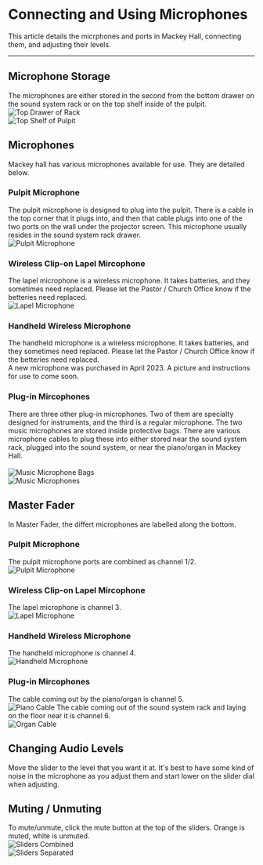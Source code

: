 # Connecting and Using Microphones

This article details the micrphones and ports in Mackey Hall, connecting them, and adjusting their levels.

---

## Microphone Storage
  The microphones are either stored in the second from the bottom drawer on the sound system rack or on the top shelf inside of the pulpit. 
  <br>![Top Drawer of Rack](../../assets/images/audio/microphones/sound_system_rack_top_drawer.png)
  <br>![Top Shelf of Pulpit](../../assets/images/audio/microphones/pulpit_top_shelf.png)

## Microphones
  Mackey hall has various microphones available for use. They are detailed below.

### Pulpit Microphone
  The pulpit microphone is designed to plug into the pulpit. There is a cable in the top corner that it plugs into, and then that cable plugs into one of the two ports on the wall under the projector screen. This microphone usually resides in the sound system rack drawer.
  <br>![Pulpit Microphone](../../assets/images/audio/microphones/pulpit_microphone.png)

### Wireless Clip-on Lapel Mircophone
  The lapel microphone is a wireless microphone. It takes batteries, and they sometimes need replaced. Please let the Pastor / Church Office know if the betteries need replaced.
  <br>![Lapel Microphone](../../assets/images/audio/microphones/lapel_microphone.png)

### Handheld Wireless Microphone
  The handheld microphone is a wireless microphone. It takes batteries, and they sometimes need replaced. Please let the Pastor / Church Office know if the betteries need replaced.
  <br>A new microphone was purchased in April 2023. A picture and instructions for use to come soon.

### Plug-in Mircophones
  There are three other plug-in microphones. Two of them are specialty designed for instruments, and the third is a regular microphone. The two music microphones are stored inside protective bags. There are various microphone cables to plug these into either stored near the sound system rack, plugged into the sound system, or near the piano/organ in Mackey Hall.  
  <br>![Music Microphone Bags](../../assets/images/audio/microphones/music_microphone_bags.png)
  <br>![Music Microphones](../../assets/images/audio/microphones/music_microphone.png)

## Master Fader
  In Master Fader, the differt microphones are labelled along the bottom.

### Pulpit Microphone
  The pulpit microphone ports are combined as channel 1/2.
  <br>![Pulpit Microphone](../../assets/images/audio/microphones/master_fader_pulpit.png)

### Wireless Clip-on Lapel Mircophone
  The lapel microphone is channel 3.
  <br>![Lapel Microphone](../../assets/images/audio/microphones/master_fader_lapel.png)

### Handheld Wireless Microphone
  The handheld microphone is channel 4.
  <br>![Handheld Microphone](../../assets/images/audio/microphones/master_fader_handheld.png)

### Plug-in Mircophones
  The cable coming out by the piano/organ is channel 5.
  <br>![Piano Cable](../../assets/images/audio/microphones/master_fader_piano.png)
  The cable coming out of the sound system rack and laying on the floor near it is channel 6.
  <br>![Organ Cable](../../assets/images/audio/microphones/master_fader_organ.png)

## Changing Audio Levels
  Move the slider to the level that you want it at. It's best to have some kind of noise in the microphone as you adjust them and start lower on the slider dial when adjusting.

## Muting / Unmuting
  To mute/unmute, click the mute button at the top of the sliders. Orange is muted, white is unmuted.
  <br>![Sliders Combined](../../assets/images/audio/computer_audio/ipad_combined_computer_mute.png)
  <br>![Sliders Separated](../../assets/images/audio/computer_audio/ipad_separate_computer_mute.png)